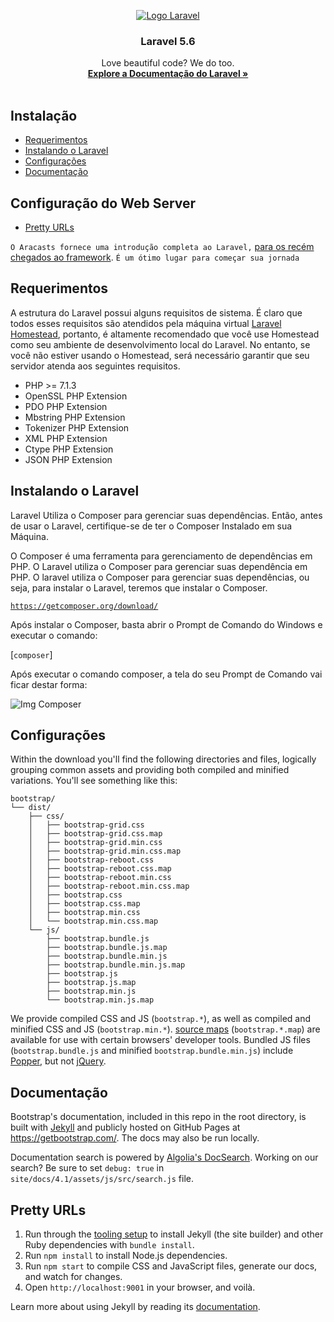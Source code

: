 <p align="center">
  <a href="https://laravel.com/">
    <img src="https://logos-download.com/wp-content/uploads/2016/09/Laravel_logo_wordmark_logotype.png" alt="Logo Laravel">
  </a>

  <h3 align="center">Laravel 5.6</h3>

  <p align="center">
    Love beautiful code? We do too.
    <br>
    <a href="https://laravel.com/docs/5.6"><strong>Explore a Documentação do Laravel »</strong></a>
    <br>
    <br>
  </p>
</p>

## Instalação

- [Requerimentos](#requerimentos)
- [Instalando o Laravel](#instalando-o-laravel)
- [Configurações](#configurações)
- [Documentação](#documentação)

## Configuração do Web Server
- [Pretty URLs](#pretyy-urls)

`O Aracasts fornece uma introdução completa ao Laravel,` [para os recém chegados ao framework](https://laracasts.com/series/laravel-from-scratch-2017). `É um ótimo lugar para começar sua jornada`

## Requerimentos

A estrutura do Laravel possui alguns requisitos de sistema. É claro que todos esses requisitos são atendidos pela máquina virtual [Laravel Homestead](https://laravel.com/docs/5.6/homestead), portanto, é altamente recomendado que você use Homestead como seu ambiente de desenvolvimento local do Laravel. No entanto, se você não estiver usando o Homestead, será necessário garantir que seu servidor atenda aos seguintes requisitos.

- PHP >= 7.1.3 
- OpenSSL PHP Extension
- PDO PHP Extension
- Mbstring PHP Extension
- Tokenizer PHP Extension
- XML PHP Extension
- Ctype PHP Extension
- JSON PHP Extension

## Instalando o Laravel

Laravel Utiliza o Composer para gerenciar suas dependências. Então, antes de usar o Laravel, certifique-se de ter o Composer Instalado em sua Máquina.

O Composer é uma ferramenta para gerenciamento de dependências em PHP. O Laravel utiliza o Composer para gerenciar suas dependência em PHP. O laravel utiliza o Composer para gerenciar suas dependências, ou seja, para instalar o Laravel, teremos que instalar o Composer.

[`https://getcomposer.org/download/`](https://getcomposer.org/download/)

Após instalar o Composer, basta abrir o Prompt de Comando do Windows e executar o comando:

[`composer`]

Após executar o comando composer, a tela do seu Prompt de Comando vai ficar destar forma:

<p><img href="https://blog.mxcursos.com/wp-content/uploads/2016/08/composer-cmd.png 1349w, https://blog.mxcursos.com/wp-content/uploads/2016/08/composer-cmd-600x324.png 600w, https://blog.mxcursos.com/wp-content/uploads/2016/08/composer-cmd-768x414.png 768w, https://blog.mxcursos.com/wp-content/uploads/2016/08/composer-cmd-740x399.png 740w, https://blog.mxcursos.com/wp-content/uploads/2016/08/composer-cmd-24x13.png 24w" alt="Img Composer"></p>


## Configurações

Within the download you'll find the following directories and files, logically grouping common assets and providing both compiled and minified variations. You'll see something like this:

```
bootstrap/
└── dist/
    ├── css/
    │   ├── bootstrap-grid.css
    │   ├── bootstrap-grid.css.map
    │   ├── bootstrap-grid.min.css
    │   ├── bootstrap-grid.min.css.map
    │   ├── bootstrap-reboot.css
    │   ├── bootstrap-reboot.css.map
    │   ├── bootstrap-reboot.min.css
    │   ├── bootstrap-reboot.min.css.map
    │   ├── bootstrap.css
    │   ├── bootstrap.css.map
    │   ├── bootstrap.min.css
    │   └── bootstrap.min.css.map
    └── js/
        ├── bootstrap.bundle.js
        ├── bootstrap.bundle.js.map
        ├── bootstrap.bundle.min.js
        ├── bootstrap.bundle.min.js.map
        ├── bootstrap.js
        ├── bootstrap.js.map
        ├── bootstrap.min.js
        └── bootstrap.min.js.map
```

We provide compiled CSS and JS (`bootstrap.*`), as well as compiled and minified CSS and JS (`bootstrap.min.*`). [source maps](https://developers.google.com/web/tools/chrome-devtools/debug/readability/source-maps) (`bootstrap.*.map`) are available for use with certain browsers' developer tools. Bundled JS files (`bootstrap.bundle.js` and minified `bootstrap.bundle.min.js`) include [Popper](https://popper.js.org/), but not [jQuery](https://jquery.com/).


## Documentação

Bootstrap's documentation, included in this repo in the root directory, is built with [Jekyll](https://jekyllrb.com/) and publicly hosted on GitHub Pages at <https://getbootstrap.com/>. The docs may also be run locally.

Documentation search is powered by [Algolia's DocSearch](https://community.algolia.com/docsearch/). Working on our search? Be sure to set `debug: true` in `site/docs/4.1/assets/js/src/search.js` file.

## Pretty URLs

1. Run through the [tooling setup](https://getbootstrap.com/docs/4.1/getting-started/build-tools/#tooling-setup) to install Jekyll (the site builder) and other Ruby dependencies with `bundle install`.
2. Run `npm install` to install Node.js dependencies.
3. Run `npm start` to compile CSS and JavaScript files, generate our docs, and watch for changes.
4. Open `http://localhost:9001` in your browser, and voilà.

Learn more about using Jekyll by reading its [documentation](https://jekyllrb.com/docs/home/).
